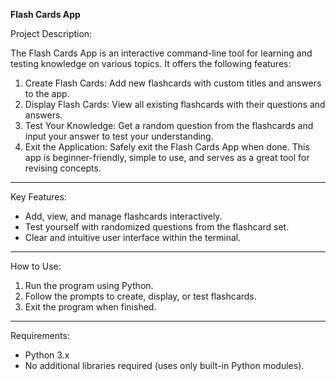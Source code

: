 **Flash Cards App**

Project Description:

The Flash Cards App is an interactive command-line tool for learning and testing knowledge on various topics. It offers the following features:

1. Create Flash Cards: Add new flashcards with custom titles and answers to the app.
2. Display Flash Cards: View all existing flashcards with their questions and answers.
3. Test Your Knowledge: Get a random question from the flashcards and input your answer to test your understanding.
4. Exit the Application: Safely exit the Flash Cards App when done.
This app is beginner-friendly, simple to use, and serves as a great tool for revising concepts.

<hr/>

Key Features:

* Add, view, and manage flashcards interactively.
* Test yourself with randomized questions from the flashcard set.
*  Clear and intuitive user interface within the terminal.

<hr/>

How to Use:

1. Run the program using Python.
2. Follow the prompts to create, display, or test flashcards.
3. Exit the program when finished.

<hr/>

Requirements:

* Python 3.x
* No additional libraries required (uses only built-in Python modules).

